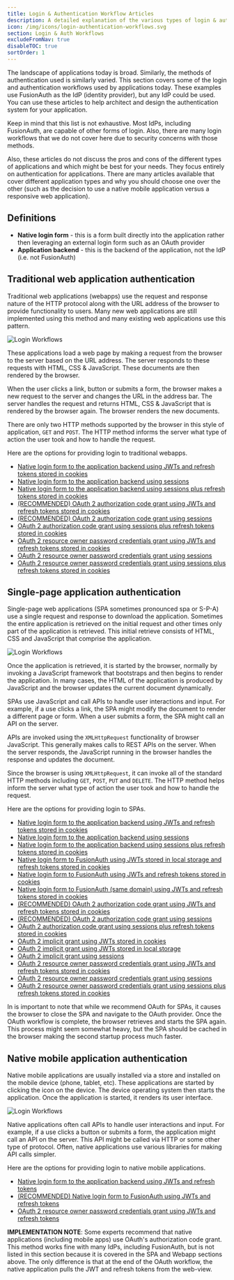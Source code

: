 ```yaml
---
title: Login & Authentication Workflow Articles
description: A detailed explanation of the various types of login & authentication workflows used by applications.
icon: /img/icons/login-authentication-workflows.svg
section: Login & Auth Workflows
excludeFromNav: true
disableTOC: true
sortOrder: 1
---
```


The landscape of applications today is broad. Similarly, the methods of authentication used is similarly varied. This section covers some of the login and authentication workflows used by applications today. These examples use FusionAuth as the IdP (identity provider), but any IdP could be used. You can use these articles to help architect and design the authentication system for your application.

Keep in mind that this list is not exhaustive. Most IdPs, including FusionAuth, are capable of other forms of login. Also, there are many login workflows that we do not cover here due to security concerns with those methods.

Also, these articles do not discuss the pros and cons of the different types of applications and which might be best for your needs. They focus entirely on authentication for applications. There are many articles available that cover different application types and why you should choose one over the other (such as the decision to use a native mobile application versus a responsive web application).

## Definitions

* **Native login form** - this is a form built directly into the application rather then leveraging an external login form such as an OAuth provider
* **Application backend** - this is the backend of the application, not the IdP (i.e. not FusionAuth)

## Traditional web application authentication

Traditional web applications (webapps) use the request and response nature of the HTTP protocol along with the URL address of the browser to provide functionality to users. Many new web applications are still implemented using this method and many existing web applications use this pattern.

![Login Workflows](/img/articles/login-authentication-workflows/login-type-get-post.png)

These applications load a web page by making a request from the browser to the server based on the URL address. The server responds to these requests with HTML, CSS & JavaScript. These documents are then rendered by the browser.

When the user clicks a link, button or submits a form, the browser makes a new request to the server and changes the URL in the address bar. The server handles the request and returns HTML, CSS & JavaScript that is rendered by the browser again. The browser renders the new documents.

There are only two HTTP methods supported by the browser in this style of application, `GET` and `POST`. The HTTP method informs the server what type of action the user took and how to handle the request.

Here are the options for providing login to traditional webapps.

* [Native login form to the application backend using JWTs and refresh tokens stored in cookies](/articles/login-authentication-workflows/webapp/native-login-form-to-application-backend-jwts-refresh-tokens-cookies)
* [Native login form to the application backend using sessions](/articles/login-authentication-workflows/webapp/native-login-form-to-application-backend-sessions)
* [Native login form to the application backend using sessions plus refresh tokens stored in cookies](/articles/login-authentication-workflows/webapp/native-login-form-to-application-backend-sessions-refresh-tokens-cookies)
* [(RECOMMENDED) OAuth 2 authorization code grant using JWTs and refresh tokens stored in cookies](/articles/login-authentication-workflows/webapp/oauth-authorization-code-grant-jwts-refresh-tokens-cookies)
* [(RECOMMENDED) OAuth 2 authorization code grant using sessions](/articles/login-authentication-workflows/webapp/oauth-authorization-code-grant-sessions)
* [OAuth 2 authorization code grant using sessions plus refresh tokens stored in cookies](/articles/login-authentication-workflows/webapp/oauth-authorization-code-grant-sessions-refresh-tokens-cookies)
* [OAuth 2 resource owner password credentials grant using JWTs and refresh tokens stored in cookies](/articles/login-authentication-workflows/webapp/oauth-resource-owner-password-credentials-grant-jwts-refresh-tokens-cookies)
* [OAuth 2 resource owner password credentials grant using sessions](/articles/login-authentication-workflows/webapp/oauth-resource-owner-password-credentials-grant-sessions)
* [OAuth 2 resource owner password credentials grant using sessions plus refresh tokens stored in cookies](/articles/login-authentication-workflows/webapp/oauth-resource-owner-password-credentials-grant-sessions-refresh-tokens-cookies)

## Single-page application authentication

Single-page web applications (SPA sometimes pronounced spa or S-P-A) use a single request and response to download the application. Sometimes the entire application is retrieved on the initial request and other times only part of the application is retrieved. This initial retrieve consists of HTML, CSS and JavaScript that comprise the application.

![Login Workflows](/img/articles/login-authentication-workflows/login-type-xmlhttprequest.png)

Once the application is retrieved, it is started by the browser, normally by invoking a JavaScript framework that bootstraps and then begins to render the application. In many cases, the HTML of the application is produced by JavaScript and the browser updates the current document dynamically.

SPAs use JavaScript and call APIs to handle user interactions and input. For example, if a use clicks a link, the SPA might modify the document to render a different page or form. When a user submits a form, the SPA might call an API on the server.

APIs are invoked using the `XMLHttpRequest` functionality of browser JavaScript. This generally makes calls to REST APIs on the server. When the server responds, the JavaScript running in the browser handles the response and updates the document.

Since the browser is using `XMLHttpRequest`, it can invoke all of the standard HTTP methods including `GET`, `POST`, `PUT` and `DELETE`. The HTTP method helps inform the server what type of action the user took and how to handle the request.

Here are the options for providing login to SPAs.

* [Native login form to the application backend using JWTs and refresh tokens stored in cookies](/articles/login-authentication-workflows/spa/native-login-form-to-application-backend-jwts-refresh-tokens-cookies)
* [Native login form to the application backend using sessions](/articles/login-authentication-workflows/spa/native-login-form-to-application-backend-sessions)
* [Native login form to the application backend using sessions plus refresh tokens stored in cookies](/articles/login-authentication-workflows/spa/native-login-form-to-application-backend-sessions-refresh-tokens-cookies)
* [Native login form to FusionAuth using JWTs stored in local storage and refresh tokens stored in cookies](/articles/login-authentication-workflows/spa/native-login-form-to-fusionauth-jwts-local-storage-refresh-tokens-cookies)
* [Native login form to FusionAuth using JWTs and refresh tokens stored in cookies](/articles/login-authentication-workflows/spa/native-login-form-to-fusionauth-jwts-refresh-tokens-cookies)
* [Native login form to FusionAuth (same domain) using JWTs and refresh tokens stored in cookies](/articles/login-authentication-workflows/spa/native-login-form-to-fusionauth-same-domain-jwts-refresh-tokens-cookies)
* [(RECOMMENDED) OAuth 2 authorization code grant using JWTs and refresh tokens stored in cookies](/articles/login-authentication-workflows/spa/oauth-authorization-code-grant-jwts-refresh-tokens-cookies)
* [(RECOMMENDED) OAuth 2 authorization code grant using sessions](/articles/login-authentication-workflows/spa/oauth-authorization-code-grant-sessions)
* [OAuth 2 authorization code grant using sessions plus refresh tokens stored in cookies](/articles/login-authentication-workflows/spa/oauth-authorization-code-grant-sessions-refresh-tokens-cookies)
* [OAuth 2 implicit grant using JWTs stored in cookies](/articles/login-authentication-workflows/spa/oauth-implicit-grant-jwts-cookies)
* [OAuth 2 implicit grant using JWTs stored in local storage](/articles/login-authentication-workflows/spa/oauth-implicit-grant-jwts-local-storage)
* [OAuth 2 implicit grant using sessions](/articles/login-authentication-workflows/spa/oauth-implicit-grant-sessions)
* [OAuth 2 resource owner password credentials grant using JWTs and refresh tokens stored in cookies](/articles/login-authentication-workflows/spa/oauth-resource-owner-password-credentials-grant-jwts-refresh-tokens-cookies)
* [OAuth 2 resource owner password credentials grant using sessions](/articles/login-authentication-workflows/spa/oauth-resource-owner-password-credentials-grant-sessions)
* [OAuth 2 resource owner password credentials grant using sessions plus refresh tokens stored in cookies](/articles/login-authentication-workflows/spa/oauth-resource-owner-password-credentials-grant-sessions-refresh-tokens-cookies)

In is important to note that while we recommend OAuth for SPAs, it causes the browser to close the SPA and navigate to the OAuth provider. Once the OAuth workflow is complete, the browser retrieves and starts the SPA again. This process might seem somewhat heavy, but the SPA should be cached in the browser making the second startup process much faster.

## Native mobile application authentication

Native mobile applications are usually installed via a store and installed on the mobile device (phone, tablet, etc). These applications are started by clicking the icon on the device. The device operating system then starts the application. Once the application is started, it renders its user interface.

![Login Workflows](/img/articles/login-authentication-workflows/login-type-native.png)

Native applications often call APIs to handle user interactions and input. For example, if a use clicks a button or submits a form, the application might call an API on the server. This API might be called via HTTP or some other type of protocol. Often, native applications use various libraries for making API calls simpler.

Here are the options for providing login to native mobile applications.

* [Native login form to the application backend using JWTs and refresh tokens](/articles/login-authentication-workflows/mobile/native-login-form-to-application-backend-jwts-refresh-tokens)
* [(RECOMMENDED) Native login form to FusionAuth using JWTs and refresh tokens](/articles/login-authentication-workflows/mobile/native-login-form-to-fusionauth-jwts-refresh-tokens)
* [OAuth 2 resource owner password credentials grant using JWTs and refresh tokens](/articles/login-authentication-workflows/mobile/oauth-resource-owner-password-credentials-grant-jwts-refresh-tokens)

**IMPLEMENTATION NOTE**: Some experts recommend that native applications (including mobile apps) use OAuth's authorization code grant. This method works fine with many IdPs, including FusionAuth, but is not listed in this section because it is covered in the SPA and Webapp sections above. The only difference is that at the end of the OAuth workflow, the native application pulls the JWT and refresh tokens from the web-view.
